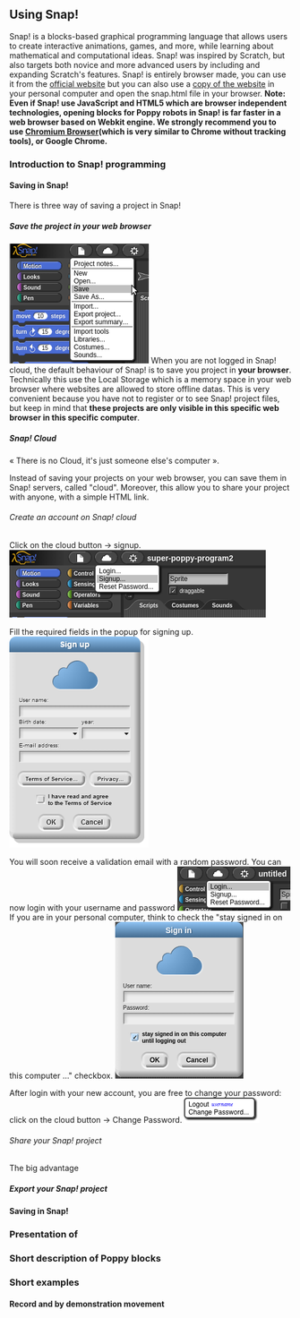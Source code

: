 ## Using Snap!
Snap! is a blocks-based graphical programming language that allows users to create interactive animations, games, and more, while learning about mathematical and computational ideas. 
Snap! was inspired by Scratch, but also targets both novice and more advanced users by including and expanding Scratch's features.
Snap! is entirely browser made, you can use it from the [official website](http://snap.berkeley.edu/snapsource/snap.html) but you can also use a [copy of the website](https://github.com/jmoenig/Snap--Build-Your-Own-Blocks/archive/v4.0.2.zip) in your personal computer and open the snap.html file in your browser.
**Note: Even if Snap! use JavaScript and HTML5 which are browser independent technologies, opening blocks for Poppy robots in Snap! is far faster in a web browser based on Webkit engine. We strongly recommend you to use [Chromium Browser](http://chromium.woolyss.com/)(which is very similar to Chrome without tracking tools), or Google Chrome.** 

### Introduction to Snap! programming 
#### Saving in Snap!
There is three way of saving a project in Snap!
##### Save the project in your web browser
![Save click](../img/snap/snap_save.png)
When you are not logged in Snap! cloud, the default behaviour of Snap! is to save you project in **your browser**.
Technically this use the Local Storage which is a memory space in your web browser where websites are allowed to store offline datas. This is very convenient because you have not to register or to see Snap! project files, but keep in mind that **these projects are only visible in this specific web browser in this specific computer**.
##### Snap! Cloud
« There is no Cloud, it's just someone else's computer ».

Instead of saving your projects on your web browser, you can save them in Snap! servers, called "cloud". Moreover, this allow you to share your project with anyone, with a simple HTML link. 

###### Create an account on Snap! cloud
Click on the cloud button -> signup.
![Create account](../img/snap/snap_cloud_1.png)

Fill the required fields in the popup for signing up.
![Create account](../img/snap/dialog-cloud-signup.png)

You will soon receive a validation email with a random password.
You can now login with your username and password 
![Login1](../img/snap/snap_login1.png)
If you are in your personal computer, think to check the "stay signed in on this computer ..." checkbox.
![Login2](../img/snap/snap_login2.png)

After login with your new account, you are free to change your password: click on the cloud button -> Change Password.
![Create account](../img/snap/logout-menu.png)

###### Share your Snap! project
The big advantage 
##### Export your Snap! project






#### Saving in Snap!
### Presentation of 
### Short description of Poppy blocks

### Short examples
#### Record and by demonstration movement  